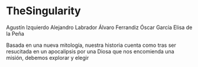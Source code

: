 # TheSingularity

Agustín Izquierdo
Alejandro Labrador
Álvaro Ferrandiz
Óscar García
Elisa de la Peña 

Basada en una nueva mitología, nuestra historia cuenta como tras ser resucitada en un apocalipsis por una Diosa que nos encomienda una misión,
debemos explorar y elegir 
